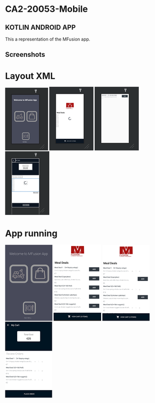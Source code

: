 # CA2-20053-Mobile

## KOTLIN ANDROID APP
This a representation of the MFusion app.

## Screenshots

# Layout XML
![Alt text](https://github.com/brnborges/CA2-20053-Mobile/blob/master/img1.png) ![Alt text](https://github.com/brnborges/CA2-20053-Mobile/blob/master/img2.png) ![Alt text](https://github.com/brnborges/CA2-20053-Mobile/blob/master/img3.png) ![Alt text](https://github.com/brnborges/CA2-20053-Mobile/blob/master/img4.png)

# App running
![Alt text](https://github.com/brnborges/CA2-20053-Mobile/blob/master/img5.png) ![Alt text](https://github.com/brnborges/CA2-20053-Mobile/blob/master/img6.png) ![Alt text](https://github.com/brnborges/CA2-20053-Mobile/blob/master/img7.png) ![Alt text](https://github.com/brnborges/CA2-20053-Mobile/blob/master/img8.png)
